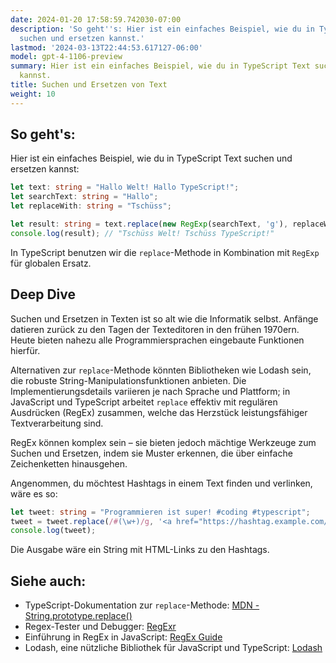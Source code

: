 ```yaml
---
date: 2024-01-20 17:58:59.742030-07:00
description: 'So geht''s: Hier ist ein einfaches Beispiel, wie du in TypeScript Text
  suchen und ersetzen kannst.'
lastmod: '2024-03-13T22:44:53.617127-06:00'
model: gpt-4-1106-preview
summary: Hier ist ein einfaches Beispiel, wie du in TypeScript Text suchen und ersetzen
  kannst.
title: Suchen und Ersetzen von Text
weight: 10
---
```


## So geht's:
Hier ist ein einfaches Beispiel, wie du in TypeScript Text suchen und ersetzen kannst:

```typescript
let text: string = "Hallo Welt! Hallo TypeScript!";
let searchText: string = "Hallo";
let replaceWith: string = "Tschüss";

let result: string = text.replace(new RegExp(searchText, 'g'), replaceWith);
console.log(result); // "Tschüss Welt! Tschüss TypeScript!"
```

In TypeScript benutzen wir die `replace`-Methode in Kombination mit `RegExp` für globalen Ersatz.

## Deep Dive
Suchen und Ersetzen in Texten ist so alt wie die Informatik selbst. Anfänge datieren zurück zu den Tagen der Texteditoren in den frühen 1970ern. Heute bieten nahezu alle Programmiersprachen eingebaute Funktionen hierfür.

Alternativen zur `replace`-Methode könnten Bibliotheken wie Lodash sein, die robuste String-Manipulationsfunktionen anbieten. Die Implementierungsdetails variieren je nach Sprache und Plattform; in JavaScript und TypeScript arbeitet `replace` effektiv mit regulären Ausdrücken (RegEx) zusammen, welche das Herzstück leistungsfähiger Textverarbeitung sind.

RegEx können komplex sein – sie bieten jedoch mächtige Werkzeuge zum Suchen und Ersetzen, indem sie Muster erkennen, die über einfache Zeichenketten hinausgehen.

Angenommen, du möchtest Hashtags in einem Text finden und verlinken, wäre es so:

```typescript
let tweet: string = "Programmieren ist super! #coding #typescript";
tweet = tweet.replace(/#(\w+)/g, '<a href="https://hashtag.example.com/$1">#$1</a>');
console.log(tweet);
```

Die Ausgabe wäre ein String mit HTML-Links zu den Hashtags.

## Siehe auch:
- TypeScript-Dokumentation zur `replace`-Methode: [MDN - String.prototype.replace()](https://developer.mozilla.org/en-US/docs/Web/JavaScript/Reference/Global_Objects/String/replace)
- Regex-Tester und Debugger: [RegExr](https://regexr.com/)
- Einführung in RegEx in JavaScript: [RegEx Guide](https://www.rexegg.com/regex-quickstart.html)
- Lodash, eine nützliche Bibliothek für JavaScript und TypeScript: [Lodash](https://lodash.com/)
